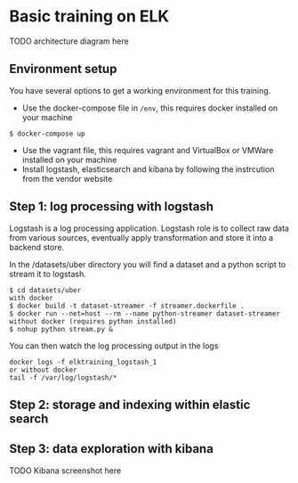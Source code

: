 # Basic training on ELK

TODO architecture diagram here

## Environment setup

You have several options to get a working environment for this training.

* Use the docker-compose file in `/env`, this requires docker installed on your machine
```
$ docker-compose up
```
* Use the vagrant file, this requires vagrant and VirtualBox or VMWare installed on your machine
* Install logstash, elasticsearch and kibana by following the instrcution from the vendor website

## Step 1: log processing with logstash
Logstash is a log processing application. Logstash role is to collect raw data from various sources, eventually
apply transformation and store it into a backend store. 

In the /datasets/uber directory you will find a dataset and a python script to stream it to logstash.

```
$ cd datasets/uber
with docker
$ docker build -t dataset-streamer -f streamer.dockerfile . 
$ docker run --net=host --rm --name python-streamer dataset-streamer
without docker (requires python installed)
$ nohup python stream.py &
```

You can then watch the log processing output in the logs
```
docker logs -f elktraining_logstash_1
or without docker
tail -f /var/log/logstash/*
```

## Step 2: storage and indexing within elastic search

## Step 3: data exploration with kibana

TODO Kibana screenshot here
